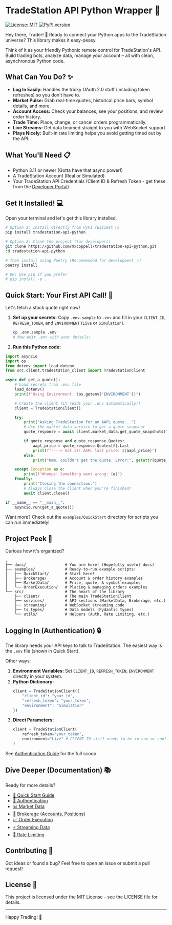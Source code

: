 # TradeStation API Python Wrapper 🚀

[![License: MIT](https://img.shields.io/badge/License-MIT-yellow.svg)](https://opensource.org/licenses/MIT)
[![PyPI version](https://badge.fury.io/py/tradestation-api-python.svg)](https://badge.fury.io/py/tradestation-api-python)

Hey there, Trader! 👋 Ready to connect your Python apps to the TradeStation universe? This library makes it easy-peasy.

Think of it as your friendly Pythonic remote control for TradeStation's API. Build trading bots, analyze data, manage your account – all with clean, asynchronous Python code.

## What Can You Do? ✨

*   **Log In Easily:** Handles the tricky OAuth 2.0 stuff (including token refreshes) so you don't have to.
*   **Market Pulse:** Grab real-time quotes, historical price bars, symbol details, and more.
*   **Account Access:** Check your balances, see your positions, and review order history.
*   **Trade Time:** Place, change, or cancel orders programmatically.
*   **Live Streams:** Get data beamed straight to you with WebSocket support.
*   **Plays Nicely:** Built-in rate limiting helps you avoid getting timed out by the API.

## What You'll Need 📋

*   Python 3.11 or newer (Gotta have that async power!)
*   A TradeStation Account (Real or Simulated)
*   Your TradeStation API Credentials (Client ID & Refresh Token - get these from the [Developer Portal](https://developer.tradestation.com/))

## Get It Installed! 💻

Open your terminal and let's get this library installed.

```bash
# Option 1: Install directly from PyPI (Easiest 🌟)
pip install tradestation-api-python

# Option 2: Clone the project (for developers)
git clone https://github.com/mxcoppell/tradestation-api-python.git
cd tradestation-api-python

# Then install using Poetry (Recommended for development ✨)
poetry install

# OR: Use pip if you prefer
# pip install -e .
```

## Quick Start: Your First API Call! 🚀

Let's fetch a stock quote right now!

1.  **Set up your secrets:** Copy `.env.sample` to `.env` and fill in your `CLIENT_ID`, `REFRESH_TOKEN`, and `ENVIRONMENT` (`Live` or `Simulation`).
    ```bash
    cp .env.sample .env
    # Now edit .env with your details!
    ```
2.  **Run this Python code:**

```python
import asyncio
import os
from dotenv import load_dotenv
from src.client.tradestation_client import TradeStationClient

async def get_a_quote():
    # Load secrets from .env file
    load_dotenv()
    print(f"Using Environment: {os.getenv('ENVIRONMENT')}")

    # Create the client (it reads your .env automatically!)
    client = TradeStationClient()

    try:
        print("Asking TradeStation for an AAPL quote...")
        # Use the market data service to get a quote snapshot
        quote_response = await client.market_data.get_quote_snapshots("AAPL")

        if quote_response and quote_response.Quotes:
            aapl_price = quote_response.Quotes[0].Last
            print(f"----> Got it! AAPL last price: ${aapl_price}")
        else:
            print("Hmm, couldn't get the quote. Error:", getattr(quote_response, 'Errors', 'Unknown error'))

    except Exception as e:
        print(f"Whoops! Something went wrong: {e}")
    finally:
        print("Closing the connection.")
        # Always close the client when you're finished!
        await client.close()

if __name__ == "__main__":
    asyncio.run(get_a_quote())
```

Want more? Check out the `examples/QuickStart` directory for scripts you can run immediately!

## Project Peek 👀

Curious how it's organized?

```
.
├── docs/                 # You are here! (Hopefully useful docs)
├── examples/             # Ready-to-run example scripts!
│   ├── QuickStart/       # Start here!
│   ├── Brokerage/        # Account & order history examples
│   ├── MarketData/       # Price, quote, & symbol examples
│   └── OrderExecution/   # Placing & managing orders examples
└── src/                  # The heart of the library
    ├── client/           # The main TradeStationClient
    ├── services/         # API sections (MarketData, Brokerage, etc.)
    ├── streaming/        # WebSocket streaming code
    ├── ts_types/         # Data models (Pydantic types)
    └── utils/            # Helpers (Auth, Rate Limiting, etc.)
```

## Logging In (Authentication) 🔒

The library needs your API keys to talk to TradeStation. The easiest way is the `.env` file (shown in Quick Start).

Other ways:

1.  **Environment Variables:** Set `CLIENT_ID`, `REFRESH_TOKEN`, `ENVIRONMENT` directly in your system.
2.  **Python Dictionary:**
    ```python
    client = TradeStationClient({
        "client_id": "your_id",
        "refresh_token": "your_token",
        "environment": "Simulation"
    })
    ```
3.  **Direct Parameters:**
    ```python
    client = TradeStationClient(
        refresh_token="your_token",
        environment="Live" # CLIENT_ID still needs to be in env or config
    )
    ```

See [Authentication Guide](docs/authentication.md) for the full scoop.

## Dive Deeper (Documentation) 📚

Ready for more details?

*   [🚀 Quick Start Guide](https://github.com/mxcoppell/tradestation-api-python/blob/main/docs/quick_start.md)
*   [🔑 Authentication](https://github.com/mxcoppell/tradestation-api-python/blob/main/docs/authentication.md)
*   [📊 Market Data](https://github.com/mxcoppell/tradestation-api-python/blob/main/docs/market_data.md)
*   [💼 Brokerage (Accounts, Positions)](https://github.com/mxcoppell/tradestation-api-python/blob/main/docs/brokerage.md)
*   [📈 Order Execution](https://github.com/mxcoppell/tradestation-api-python/blob/main/docs/order_execution.md)
*   [⚡ Streaming Data](https://github.com/mxcoppell/tradestation-api-python/blob/main/docs/streaming.md)
*   [🚦 Rate Limiting](https://github.com/mxcoppell/tradestation-api-python/blob/main/docs/rate_limiting.md)

## Contributing 🤝

Got ideas or found a bug? Feel free to open an issue or submit a pull request!

## License 📜

This project is licensed under the MIT License - see the LICENSE file for details.

---

Happy Trading! 🎉 